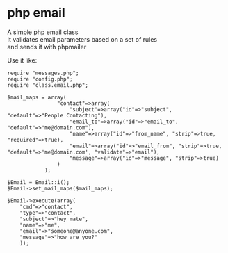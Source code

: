 php email
===

A simple php email class    
It validates email parameters based on a set of rules    
and sends it with phpmailer    

Use it like:

	require "messages.php";
	require "config.php";
	require "class.email.php";
	
	$mail_maps = array(
	                "contact"=>array(
	                    "subject"=>array("id"=>"subject", "default"=>"People Contacting"),
	                    "email_to"=>array("id"=>"email_to", "default"=>"me@domain.com"),
	                    "name"=>array("id"=>"from_name", "strip"=>true, "required"=>true),
	                    "email"=>array("id"=>"email_from", "strip"=>true, "default"=>'me@domain.com', "validate"=>"email"),
	                    "message"=>array("id"=>"message", "strip"=>true)
	                )
	            );
	
	$Email = Email::i();
	$Email->set_mail_maps($mail_maps);
	
	$Email->execute(array(
	    "cmd"=>"contact", 
	    "type"=>"contact", 
	    "subject"=>"hey mate", 
	    "name"=>"me", 
	    "email"=>"someone@anyone.com",
	    "message"=>"how are you?"
	    ));